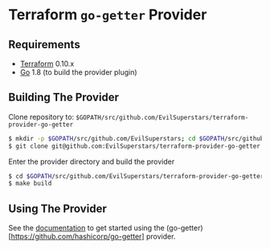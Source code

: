 Terraform `go-getter` Provider
==============================

Requirements
------------

-	[Terraform](https://www.terraform.io/downloads.html) 0.10.x
-	[Go](https://golang.org/doc/install) 1.8 (to build the provider plugin)

Building The Provider
---------------------

Clone repository to: `$GOPATH/src/github.com/EvilSuperstars/terraform-provider-go-getter`

```sh
$ mkdir -p $GOPATH/src/github.com/EvilSuperstars; cd $GOPATH/src/github.com/EvilSuperstars
$ git clone git@github.com:EvilSuperstars/terraform-provider-go-getter
```

Enter the provider directory and build the provider

```sh
$ cd $GOPATH/src/github.com/EvilSuperstars/terraform-provider-go-getter
$ make build
```

Using The Provider
------------------

See the [documentation](using.md) to get started using the (go-getter)[https://github.com/hashicorp/go-getter] provider.
